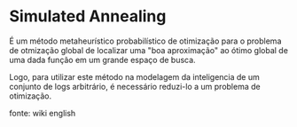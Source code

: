 # Simulated Annealing

É um método metaheurístico probabilístico de otimização para o problema de otmização global de localizar
uma "boa aproximação" ao ótimo global de uma dada função em um grande espaço de busca.

Logo, para utilizar este método na modelagem da inteligencia de um conjunto de logs arbitrário, é necessário
reduzi-lo a um problema de otimização. 

fonte: wiki english
